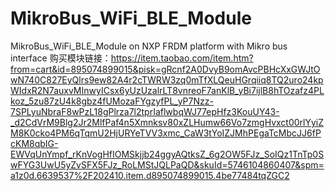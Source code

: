# MikroBus_WiFi_BLE_Module
MikroBus_WiFi_BLE_Module on NXP FRDM platform with Mikro bus interface
购买模块链接：https://item.taobao.com/item.htm?from=cart&id=895074899015&pisk=gRcnf2A0DvyB9omAvcPBHcXxGWJtOwN740C827EyQlrs9ew82A4r2cTWRW3zq0mTfXLQeuHGrqiiq8TQ2uro24kpWIdxR2N7auxvMInwyICsx6yUzUzalrLT8vnreoF7anKlB_yBi7ijlB8hTOzafz4PLkoz_5zu87zU4k8gbz4fUMozaFYgzyfPL_yP7Nzz-7SPLyuNbraF8wPzL18gPlrza7l2tprIaflwbqWJ77epHfz3KouUY43-_d2CdVrM9Blg2Jr2MlfPaf4n5Xmnksv80xZLHumw66Vo7zmgHvxct00rlYyiZM8K0cko4PM6qTqmU2HjURYeTVV3xmc_CaW3tYoIZJMhPEgaTcMbcJJ6fPcKM8qbIG-EWVqUnYmpf_rKnVogHfIOMSkjjb24ggyAQtksZ_6g2OW5FJz_SoIQz1TnTp0SwFYG3UwU5yZvSFX5FJz_RoLMStJQLPaQD&skuId=5746104860407&spm=a1z0d.6639537%2F202410.item.d895074899015.4be77484tqZGC2
